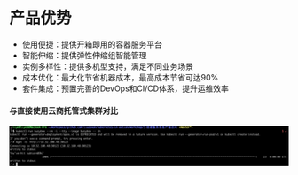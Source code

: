 # 产品优势

* 使用便捷：提供开箱即用的容器服务平台
* 智能伸缩：提供弹性伸缩组智能管理
* 实例多样性：提供多机型支持，满足不同业务场景
* 成本优化：最大化节省机器成本，最高成本节省可达90%
* 套件集成：预置完善的DevOps和CI/CD体系，提升运维效率

#### 与直接使用云商托管式集群对比

![](../../.gitbook/assets/image%20%2866%29.png)

